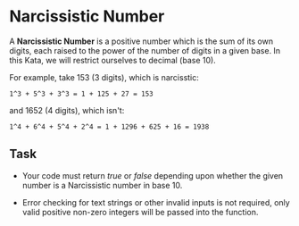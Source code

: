 # Narcissistic Number

A **Narcissistic Number** is a positive number which is the sum of its own digits, each raised to the power of the number of digits in a given base. In this Kata, we will restrict ourselves to decimal (base 10).

For example, take 153 (3 digits), which is narcisstic:

```
1^3 + 5^3 + 3^3 = 1 + 125 + 27 = 153
```

and 1652 (4 digits), which isn't:

```
1^4 + 6^4 + 5^4 + 2^4 = 1 + 1296 + 625 + 16 = 1938
```

## Task

- Your code must return _true_ or _false_ depending upon whether the given number is a Narcissistic number in base 10.

- Error checking for text strings or other invalid inputs is not required, only valid positive non-zero integers will be passed into the function.
